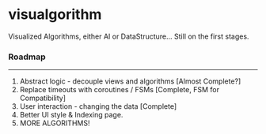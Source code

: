 # visualgorithm
Visualized Algorithms, either AI or DataStructure...
Still on the first stages.

### Roadmap
------------
1. Abstract logic - decouple views and algorithms [Almost Complete?]
2. Replace timeouts with coroutines / FSMs [Complete, FSM for Compatibility]
3. User interaction - changing the data [Complete]
4. Better UI style & Indexing page.
5. MORE ALGORITHMS!
